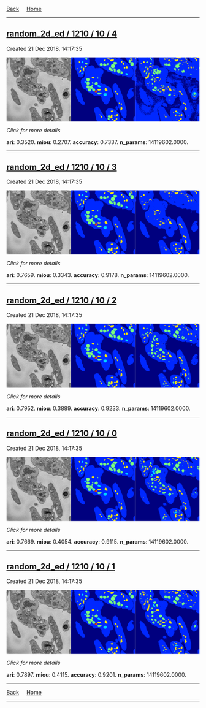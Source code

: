 
[Back](..)&nbsp;&nbsp;&nbsp;&nbsp;&nbsp;[Home](https://leapmanlab.github.io/snapshots)

---

<div class="summary"><a href="4"><h2>random_2d_ed / 1210 / 10 / 4</h2></a><p>Created 21 Dec 2018, 14:17:35
</p><a href="4"><img src="4/media/summary.png" align="center"></a><p>
<i>Click for more details</i>
</p></div>

**ari**: 0.3520. **miou**: 0.2707. **accuracy**: 0.7337. **n_params**: 14119602.0000. 

---

<div class="summary"><a href="3"><h2>random_2d_ed / 1210 / 10 / 3</h2></a><p>Created 21 Dec 2018, 14:17:35
</p><a href="3"><img src="3/media/summary.png" align="center"></a><p>
<i>Click for more details</i>
</p></div>

**ari**: 0.7659. **miou**: 0.3343. **accuracy**: 0.9178. **n_params**: 14119602.0000. 

---

<div class="summary"><a href="2"><h2>random_2d_ed / 1210 / 10 / 2</h2></a><p>Created 21 Dec 2018, 14:17:35
</p><a href="2"><img src="2/media/summary.png" align="center"></a><p>
<i>Click for more details</i>
</p></div>

**ari**: 0.7952. **miou**: 0.3889. **accuracy**: 0.9233. **n_params**: 14119602.0000. 

---

<div class="summary"><a href="0"><h2>random_2d_ed / 1210 / 10 / 0</h2></a><p>Created 21 Dec 2018, 14:17:35
</p><a href="0"><img src="0/media/summary.png" align="center"></a><p>
<i>Click for more details</i>
</p></div>

**ari**: 0.7669. **miou**: 0.4054. **accuracy**: 0.9115. **n_params**: 14119602.0000. 

---

<div class="summary"><a href="1"><h2>random_2d_ed / 1210 / 10 / 1</h2></a><p>Created 21 Dec 2018, 14:17:35
</p><a href="1"><img src="1/media/summary.png" align="center"></a><p>
<i>Click for more details</i>
</p></div>

**ari**: 0.7897. **miou**: 0.4115. **accuracy**: 0.9201. **n_params**: 14119602.0000. 

---

[Back](..)&nbsp;&nbsp;&nbsp;&nbsp;&nbsp;[Home](https://leapmanlab.github.io/snapshots)

---